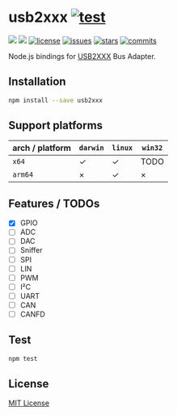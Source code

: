 usb2xxx [![test](https://github.com/xingrz/usb2xxx/actions/workflows/test.yml/badge.svg)](https://github.com/xingrz/usb2xxx/actions/workflows/test.yml)
==========

[![][npm-version]][npm-url] [![][npm-downloads]][npm-url] [![license][license-img]][license-url] [![issues][issues-img]][issues-url] [![stars][stars-img]][stars-url] [![commits][commits-img]][commits-url]

Node.js bindings for [USB2XXX](http://www.toomoss.com/product/1-cn.html) Bus Adapter.

## Installation

```sh
npm install --save usb2xxx
```

## Support platforms

| arch / platform | `darwin` | `linux` | `win32` |
| --------------- | -------- | ------- | ------- |
| `x64`           | ✓        | ✓       | TODO    |
| `arm64`         | ×        | ✓       | ×       |

## Features / TODOs

- [x] GPIO
- [ ] ADC
- [ ] DAC
- [ ] Sniffer
- [ ] SPI
- [ ] LIN
- [ ] PWM
- [ ] I²C
- [ ] UART
- [ ] CAN
- [ ] CANFD

## Test

```sh
npm test
```

## License

[MIT License](LICENSE)

[npm-version]: https://img.shields.io/npm/v/usb2xxx.svg?style=flat-square
[npm-downloads]: https://img.shields.io/npm/dm/usb2xxx.svg?style=flat-square
[npm-url]: https://www.npmjs.com/package/usb2xxx
[license-img]: https://img.shields.io/github/license/xingrz/usb2xxx?style=flat-square
[license-url]: LICENSE
[issues-img]: https://img.shields.io/github/issues/xingrz/usb2xxx?style=flat-square
[issues-url]: https://github.com/xingrz/usb2xxx/issues
[stars-img]: https://img.shields.io/github/stars/xingrz/usb2xxx?style=flat-square
[stars-url]: https://github.com/xingrz/usb2xxx/stargazers
[commits-img]: https://img.shields.io/github/last-commit/xingrz/usb2xxx?style=flat-square
[commits-url]: https://github.com/xingrz/usb2xxx/commits/master
